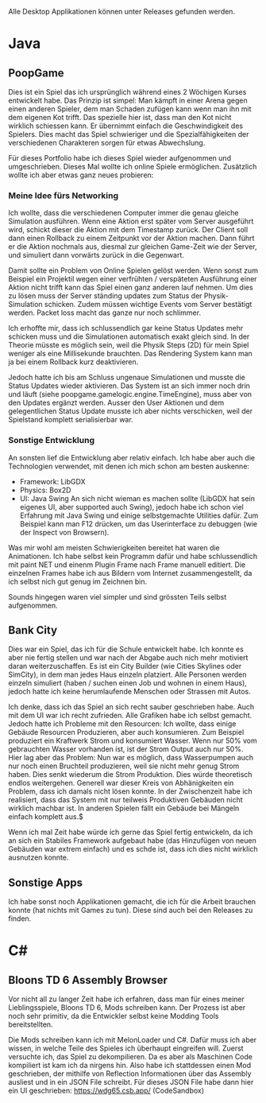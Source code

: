 Alle Desktop Applikationen können unter Releases gefunden werden.

# Java
## PoopGame
Dies ist ein Spiel das ich ursprünglich während eines 2 Wöchigen Kurses entwickelt habe.
Das Prinzip ist simpel:
Man kämpft in einer Arena gegen einen anderen Spieler, dem man Schaden zufügen kann wenn man ihn mit dem eigenen Kot trifft.
Das spezielle hier ist, dass man den Kot nicht wirklich schiessen kann. Er übernimmt einfach die Geschwindigkeit des Spielers.
Dies macht das Spiel schwieriger und die Spezialfähigkeiten der verschiedenen Charakteren sorgen für etwas Abwechslung.

Für dieses Portfolio habe ich dieses Spiel wieder aufgenommen und umgeschrieben. Dieses Mal wollte ich online Spiele ermöglichen.
Zusätzlich wollte ich aber etwas ganz neues probieren:

### Meine Idee fürs Networking
Ich wollte, dass die verschiedenen Computer immer die genau gleiche Simulation ausführen.
Wenn eine Aktion erst später vom Server ausgeführt wird, schickt dieser die Aktion mit dem Timestamp zurück.
Der Client soll dann einen Rollback zu einem Zeitpunkt vor der Aktion machen.
Dann führt er die Aktion nochmals aus, diesmal zur gleichen Game-Zeit wie der Server, und simuliert dann vorwärts zurück in die Gegenwart.

Damit sollte ein Problem von Online Spielen gelöst werden.
Wenn sonst zum Beispiel ein Projektil wegen einer verfrühten / verspäteten Ausführung einer Aktion nicht trifft kann das Spiel einen ganz anderen lauf nehmen.
Um dies zu lösen muss der Server ständing updates zum Status der Physik-Simulation schicken. Zudem müssen wichtige Events vom Server bestätigt werden.
Packet loss macht das ganze nur noch schlimmer.

Ich erhoffte mir, dass ich schlussendlich gar keine Status Updates mehr schicken muss und die Simulationen automatisch exakt gleich sind.
In der Theorie müsste es möglich sein, weil die Physik Steps (2D) für mein Spiel weniger als eine Millisekunde brauchten.
Das Rendering System kann man ja bei einem Rollback kurz deaktivieren.

Jedoch hatte ich bis am Schluss ungenaue Simulationen und musste die Status Updates wieder aktivieren.
Das System ist an sich immer noch drin und läuft (siehe poopgame.gamelogic.engine.TimeEngine), muss aber von den Updates ergänzt werden.
Ausser den User Aktionen und dem gelegentlichen Status Update musste ich aber nichts verschicken, weil der Spielstand komplett serialisierbar war.

### Sonstige Entwicklung
An sonsten lief die Entwicklung aber relativ einfach.
Ich habe aber auch die Technologien verwendet, mit denen ich mich schon am besten auskenne:
  - Framework: LibGDX
  - Physics: Box2D
  - UI: Java Swing
    An sich nicht wieman es machen sollte (LibGDX hat sein eigenes UI, aber supported auch Swing), jedoch habe ich schon viel Erfahrung mit Java Swing und einige selbstgemachte Utilities dafür.
    Zum Beispiel kann man F12 drücken, um das Userinterface zu debuggen (wie der Inspect von Browsern).

Was mir wohl am meisten Schwierigkeiten bereitet hat waren die Animationen.
Ich habe selbst kein Programm dafür und habe schlussendlich mit paint NET und einenm Plugin Frame nach Frame manuell editiert.
Die einzelnen Frames habe ich aus Bildern vom Internet zusammengestellt, da ich selbst nich gut genug im Zeichnen bin.

Sounds hingegen waren viel simpler und sind grössten Teils selbst aufgenommen.

## Bank City
Dies war ein Spiel, das ich für die Schule entwickelt habe. Ich konnte es aber nie fertig stellen und war nach der Abgabe auch nich mehr motiviert daran weiterzuschaffen.
Es ist ein City Builder (wie Cities Skylines oder SimCity), in dem man jedes Haus einzeln platziert.
Alle Personen werden einzeln simuliert (haben / suchen einen Job und wohnen in einem Haus), jedoch hatte ich keine herumlaufende Menschen oder Strassen mit Autos.

Ich denke, dass ich das Spiel an sich recht sauber geschrieben habe. Auch mit dem UI war ich recht zufrieden.
Alle Grafiken habe ich selbst gemacht.
Jedoch hatte ich Probleme mit den Resourcen:
Ich wollte, dass einige Gebäude Resourcen Produzieren, aber auch konsumieren. Zum Beispiel produziert ein Kraftwerk Strom und konsumiert Wasser.
Wenn nur 50% vom gebrauchten Wasser vorhanden ist, ist der Strom Output auch nur 50%. Hier lag aber das Problem:
Nun war es möglich, dass Wasserpumpen auch nur noch einen Bruchteil produzieren, weil sie nicht mehr genug Strom haben. Dies senkt wiederum die Strom Produktion. Dies würde theoretisch endlos weitergehen.
Generell war dieser Kreis von Abhänigkeiten ein Problem, dass ich damals nicht lösen konnte.
In der Zwischenzeit habe ich realisiert, dass das System mit nur teilweis Produktiven Gebäuden nicht wirklich machbar ist. In anderen Spielen fällt ein Gebäude bei Mängeln einfach komplett aus.$

Wenn ich mal Zeit habe würde ich gerne das Spiel fertig entwickeln, da ich an sich ein Stabiles Framework aufgebaut habe (das Hinzufügen von neuen Gebäuden war extrem einfach) und es schde ist, dass ich dies nicht wirklich ausnutzen konnte.

## Sonstige Apps
Ich habe sonst noch Applikationen gemacht, die ich für die Arbeit brauchen konnte (hat nichts mit Games zu tun).
Diese sind auch bei den Releases zu finden.

# C#
## Bloons TD 6 Assembly Browser
Vor nicht all zu langer Zeit habe ich erfahren, dass man für eines meiner Lieblingsspiele, Bloons TD 6, Mods schreiben kann.
Der Prozess ist aber noch sehr primitiv, da die Entwickler selbst keine Modding Tools bereitstellten.

Die Mods schreiben kann ich mit MelonLoader und C#. Dafür muss ich aber wissen, in welche Teile des Spieles ich überhaupt eingreifen will.
Zuerst versuchte ich, das Spiel zu dekompilieren. Da es aber als Maschinen Code kompiliert ist kam ich da nirgens hin.
Also habe ich stattdessen einen Mod geschrieben, der mithilfe von Reflection Informationen über das Assembly ausliest und in ein JSON File schreibt.
Für dieses JSON File habe dann hier ein UI geschrieben: https://wdg65.csb.app/ (CodeSandbox)
